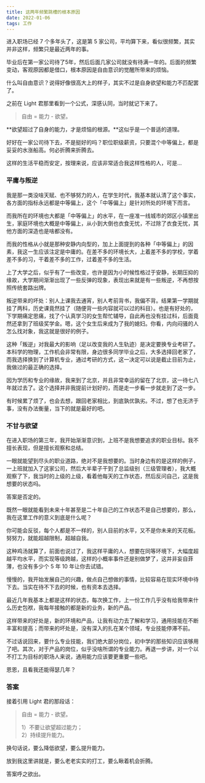 ```yaml
---
title: 这两年频繁跳槽的根本原因
date: 2022-01-06
tags: 工作
---
```


进入职场已经 7 个多年头了，这是第 5 家公司，平均算下来，看似很频繁，其实并非这样，频繁只是最近两年的事。

<!-- more -->

毕业后在第一家公司待了5年，然后后面几家公司就没有待满一年的。后面的频繁变动，客观原因都是借口，根本原因是自由意识的觉醒所带来的烦恼。

什么叫自由意识？说得好像很高大上的样子，其实不过是自身欲望和能力不匹配罢了。

之前在 Light 君那里看到一个公式，深感认同，当时就记下来了。

> 自由 = 能力 - 欲望。

**欲望超过了自身的能力，才是烦恼的根源。**这似乎是一个普适的道理。

好好在一家公司待下去，不是挺好的吗？职位职级薪资，只要混个中等偏上，都是妥妥的水涨船高。何必折腾来折腾去。

这样的生活平稳而安定，按理来说，应该非常适合我这样性格的人，可是...

### **平庸与叛逆**

我是那一类没啥天赋、也不够努力的人，在学生时代，我基本就认清了这个事实，各方面的指标永远都是中等偏上，这个「中等偏上」是针对所处的环境下而言。

而我所在的环境也大都是「中等偏上」的水平，在一座准一线城市的郊区小镇里出生，家庭环境也大概是中等偏上，从小到大倒也衣食无忧，不过除了衣食无忧，其他方面的深造也是啥都没有。

而我的性格从小就是那种安静内向型的，加上上面提到的各种「中等偏上」的因素，我这一生应该注定是中庸的。在差不多的环境长大，上着差不多的学校，学着差不多的习，干着差不多的工作，过着差不多的生活。

上了大学之后，似乎有了一些改变，也许是因为小时候性格过于安静，长期压抑的缘故，大学期间渐渐出现了一些反弹的现象，表现出来就是有一些叛逆，不再想按照传统套路出牌。

叛逆带来的坏处：别人上课我去通宵，别人考前背书，我偏不背。结果第一学期就挂了两科，历史课竟然挂了（随便背一些内容就可以过的科目）。也是有好处的，下学期痛定思痛，找了个认真学习的女生帮忙辅导，自此再也没有挂过科，后面竟然还拿到了班级奖学金。嗯，这个女生后来成为了我的媳妇。你看，内向闷骚的人怎么找对象，我这就是很好的例子。

这种「叛逆」对我最大的影响（足以改变我的人生轨迹）是决定要换专业考研了。本科学的物理，工作机会非常有限，身边很多同学毕业之后，大多选择回老家了，而我选择换到了计算机专业，通过考研的方式，这一决定可以说是截止目前为止，我做过的最正确的选择。

因为学历和专业的缘故，我来到了北京，并且非常幸运的留在了北京，这一待七八年就过去了。这个选择并非我提前计划好的，而是走一步看一步就走到了这一步。

有时候累了烦了，也会去想，跟回老家相比，到底孰优孰劣。不过，想了也无济于事，没有办法衡量，当下的就是最好的吧。

### **不甘与欲望**

在进入职场的第三年，我开始渐渐意识到，上班不是我想要追求的职业目标。我不擅长表现，但是擅长观察和总结。

一眼就能望到尽头的职业道路，绝对不是我想要的。当时身边有的是这样的例子，一上班就加入了这家公司，然后大半辈子干到了总监级别（三级管理者），我大概观察了下，我当时的上级的上级，看着他每天的工作状态，然后反问自己，这是我想要的状态吗。

答案是否定的。

既然一眼就能看到未来十年甚至是二十年自己的工作状态不是自己想要的，那么，我在这里工作的意义到底是什么呢？

你可能会反驳，每个人都是不一样的，别人目前的水平，又不是你未来的天花板。努努力，就能超越限制，超越自我。

这种鸡汤就算了，前面也说过了，我这样平庸的人，想要在同等环境下，大幅度超越平均水平，而实现等级跨越，这样的小概率事件还是别做梦了，这并非妄自菲薄，也没有多少个 5 年 10 年让你去试错。

慢慢的，我开始发展自己的兴趣，做点自己想做的事情，比较容易在现实环境中待下去。当实在待不下去的时候，也有资本去选择。

最近几年我基本上都是这样的状态，每次换工作，上一份工作几乎没有给我带来什么历史包袱，我每年接触的都是新的业务，新的产品。

这样带来的好处是，新的环境和产品，让我有动力去了解和学习，通用技能在不断丰富和提高；而带来的坏处是，没有深入的扎在某个领域，专业技能停滞不前。

不过话说回来，要什么专业技能，我们绝大部分岗位，初中学的那些知识应该够用了吧。其次，对于产品的岗位，似乎没啥所谓的专业能力。再退一步讲，对一个以不打工为目标的职场人来说，通用能力应该要更重要一些吧。

恩恩，且看我还能得瑟几年？

### **答案**

接着引用 Light 君的那段话：

> 自由 = 能力 - 欲望。  
>
> 1）不要让欲望超过能力；  
> 2）持续提升能力。

换句话说，要么降低欲望，要么提升能力。

放到我这里讲就是，要么老老实实的打工，要么瞅着机会折腾。

答案呼之欲出。